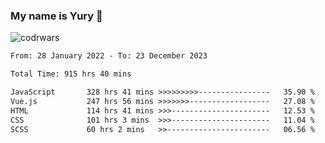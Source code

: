 ### My name is Yury 👋 
![codrwars](https://www.codewars.com/users/litury/badges/micro) 


<!--START_SECTION:waka-->

```txt
From: 28 January 2022 - To: 23 December 2023

Total Time: 915 hrs 40 mins

JavaScript       328 hrs 41 mins >>>>>>>>>----------------   35.90 %
Vue.js           247 hrs 56 mins >>>>>>>------------------   27.08 %
HTML             114 hrs 41 mins >>>----------------------   12.53 %
CSS              101 hrs 3 mins  >>>----------------------   11.04 %
SCSS             60 hrs 2 mins   >>-----------------------   06.56 %
```

<!--END_SECTION:waka-->

